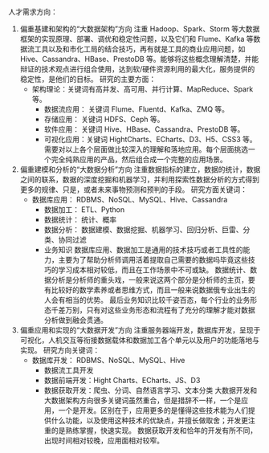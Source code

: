 
人才需求方向：
1. 偏重基建和架构的“大数据架构”方向
	注重 Hadoop、Spark、Storm 等大数据框架的实现原理、部署、调优和稳定性问题，以及它们和 Flume、Kafka 等数据流工具以及和市化工局的结合技巧，再有就是工具的商业应用问题，如 Hive、Cassandra、HBase、PrestoDB 等。能够将这些概念理解清楚，并能辩证的技术观点进行组合使用，达到软/硬件资源利用的最大化，服务提供的稳定性，是他们的目标。
	研究的主要方面：
	* 架构理论：关键词有高并发、高可用、并行计算、MapReduce、Spark等。
		* 数据流应用： 关键词 Flume、Fluentd、Kafka、ZMQ 等。
		* 存储应用： 关键词 HDFS、Ceph 等。
		* 软件应用： 关键词 Hive、HBase、Cassandra、PrestoDB 等。
		* 可视化应用：关键词 HightCharts、ECharts、D3、H5、CSS3 等。
		需要对以上各个层面做比较深入的理解和落地应用。每个层面挑选一个完全纯熟应用的产品，然后组合成一个完整的应用场景。
2. 偏重建模和分析的“大数据分析”方向
	注重数据指标的建立，数据的统计，数据之间的联系，数据的深度挖掘和机器学习，并利用探索性数据分析的方式得到更多的规律、只是，或者未来事物预测和预判的手段。
	研究方面关键词：
	* 数据库应用： RDBMS、NoSQL、MySQL、Hive、Cassandra
		* 数据加工： ETL、Python
		* 数据统计： 统计、概率
		* 数据分析： 数据建模、数据挖掘、机器学习、回归分析、巨雷、分类、协同过滤
		* 业务知识
		数据库应用、数据加工是通用的技术技巧或者工具性的能力，主要为了帮助分析师调用活着提取自己需要的数据吗毕竟这些技巧的学习成本相对较低，而且在工作场景中不可或缺。
		数据统计、数据分析是分析师的重头戏，一般来说这两个部分是分析师的主页，要有比较好的数学素养或者思维方式，而且一般来说数据俄专业出生的人会有相当的优势。
		最后业务知识比较千姿百态，每个行业的业务形态千差万别，只有对这些业务形态和流程有了充分的理解才能对数据分析做到融会贯通。
3. 偏重应用和实现的“大数据开发”方向
	注重服务器端开发，数据库开发，呈现于可视化，人机交互等衔接数据载体和数据加工各个单元以及用户的功能落地与实现。
	研究方向关键词：
	* 数据库开发： RDBMS、NoSQL、MySQL、Hive
		* 数据流工具开发
		* 数据前端开发：Hight Charts、ECharts、JS、D3
		* 数据获取开发：爬虫、分词、自然语言学习、文本分类
		大数据开发和大数据架构方向很多关键词虽然重合，但是措辞不一样，一个是应用，一个是开发。区别在于，应用更多的是懂得这些技术能为人们提供什么功能，以及使用这种技术的优缺点，并擅长做取舍；开发更注重的是熟练掌握，快速实现。
		数据获取开发和恰年的开发有所不同，出现时间相对较晚，应用面相对较窄。





